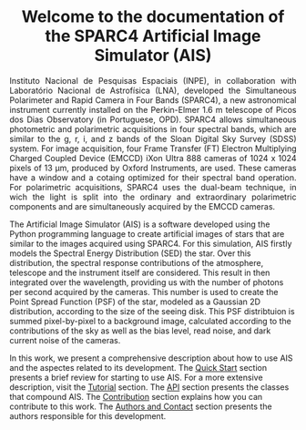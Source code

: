 <h1 style="text-align: center">Welcome to the documentation of the SPARC4 Artificial Image Simulator (AIS)</h1>

<p style="text-align: justify;">
Instituto Nacional de Pesquisas Espaciais (INPE), in collaboration with Laboratório Nacional de Astrofísica (LNA), developed the Simultaneous Polarimeter and Rapid  Camera in Four Bands (SPARC4), a new astronomical instrument currently installed on the Perkin-Elmer 1.6 m telescope of Picos dos Dias Observatory (in Portuguese, OPD). SPARC4 allows simultaneous photometric and polarimetric acquisitions in four spectral bands, which are similar to the g, r, i, and z bands of the Sloan Digital Sky Survey (SDSS) system. For image acquisition, four Frame Transfer (FT) Electron Multiplying Charged Coupled Device (EMCCD) iXon Ultra 888 cameras of 1024 x 1024 pixels of 13 &mu;m, produced by Oxford Instruments, are used. These cameras have a window and a cotaing optimized for their spectral band operation. For polarimetric acquisitions, SPARC4 uses the dual-beam technique, in wich the light is split into the ordinary and extraordinary polarimetric components and are simultaneously acquired by the EMCCD cameras.


The Artificial Image Simulator (AIS) is a software developed using the Python programming language to create artificial images of stars that are similar to the images acquired using SPARC4. For this simulation, AIS firstly models the Spectral Energy Distribution (SED) the star. Over this distribution, the spectral response contributions of the atmosphere, telescope and the instrument itself are considered. This result in then integrated over the wavelength, providing us with the number of photons per second acquired by the cameras. This number is used to create the Point Spread Function (PSF) of the star, modeled as a Gaussian 2D distribution, according to the size of the seeing disk. This PSF distribtuion is summed pixel-by-pixel to a background image, calculated according to the contributions of the sky as well as the bias level, read noise, and dark current noise of the cameras.

In this work, we present a comprehensive description about how to use AIS and the aspectes related to its development. The [Quick Start](quick_start.md) section presents a brief review for starting to use AIS. For a more extensive description, visit the [Tutorial](tutorial.md) section. The [API](./api/) section presents the classes that compound AIS. The [Contribution](contribute.md) section explains how you can contribute to this work. The [Authors and Contact](authors.md) section presents the authors responsible for this development.


<!-- To calibrate AIS, simulations procuded by this software were compared to real data acquired using the photometric and polarimetric modes of SPARC4, during the commissioning runs of the instrument. These data were reduced using [Astropop](https://github.com/juliotux/astropop), a pipeline developed using the Python programming language that was customized to deal with the SPARC4 data. For the photometric mode, spectrophotometric standard stars were observed, providing us with the number of photons per second acquired by the cameras for these stars. This result was compared to the number of photons per second provided by AIS, allowing the calculation of an empirical model to transform the SPARC4 instrumental system into the Sloan Digital Sky Survey (SDSS). For the polarimetric mode, polarimetric standard stars were observed, providing us with their q and u Stokes parameters. These values was compared with those ones provided by AIS, allowing us to validate the simulation methodology. -->


</p>

